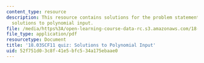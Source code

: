 ```yaml
---
content_type: resource
description: This resource contains solutions for the problem statements related to
  solutions to polynomial input.
file: /media/https%3A/open-learning-course-data-rc.s3.amazonaws.com/18-03sc-differential-equations-fall-2011/52f751d03c8f41e5bfc534a175ebaae0_MIT18_03SCF11_s16_4quiza.pdf
file_type: application/pdf
resourcetype: Document
title: '18.03SCF11 quiz: Solutions to Polynomial Input'
uid: 52f751d0-3c8f-41e5-bfc5-34a175ebaae0
---
```

